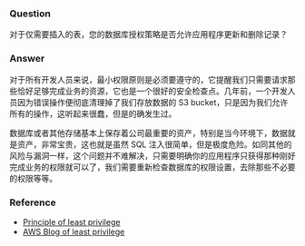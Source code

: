 ### Question

对于仅需要插入的表，您的数据库授权策略是否允许应用程序更新和删除记录？

### Answer

对于所有开发人员来说，最小权限原则是必须要遵守的，它提醒我们只需要请求那些恰好足够完成业务的资源，它也是一个很好的安全检查点。几年前，一个开发人员因为错误操作便彻底清理掉了我们存放数据的 S3 bucket，只是因为我们允许所有的操作，这听起来很蠢，但是的确发生过。

数据库或者其他存储基本上保存着公司最重要的资产，特别是当今环境下，数据就是资产，非常宝贵，这也就是虽然 SQL 注入很简单，但是极度危险。如同其他的风险与漏洞一样，这个问题并不难解决，只需要明确你的应用程序只获得那种刚好完成业务的权限就可以了，我们需要重新检查数据库的权限设置，去除那些不必要的权限等等。

### Reference

- [Principle of least privilege](https://en.wikipedia.org/wiki/Principle_of_least_privilege)
- [AWS Blog of least privilege](https://aws.amazon.com/blogs/security/tag/least-privilege/)
